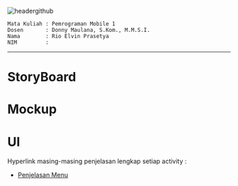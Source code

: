 ![headergithub](https://github.com/user-attachments/assets/319671b3-eb82-45dc-93ff-334f850e2bba)

```
Mata Kuliah : Pemrograman Mobile 1
Dosen       : Donny Maulana, S.Kom., M.M.S.I.
Nama        : Rio Elvin Prasetya
NIM         : 
```
--------------------------
# StoryBoard  
  
# Mockup  
  
# UI  
  
Hyperlink masing-masing penjelasan lengkap setiap activity : 
- [Penjelasan Menu](read/readMainActicvity.md)

